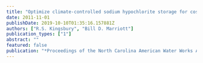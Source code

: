 ```yaml
---
title: "Optimize climate-controlled sodium hypochlorite storage for cost savings and improved sustainability"
date: 2011-11-01
publishDate: 2019-10-10T01:35:16.157881Z
authors: ["R.S. Kingsbury", "Bill D. Marriott"]
publication_types: ["1"]
abstract: ""
featured: false
publication: "*Proceedings of the North Carolina American Water Works Association / Water Environment Federation (NC-AWWA/WEA) Annual Conference, 2011*"
---
```



